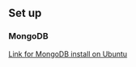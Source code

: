 ## Set up 

### MongoDB
[Link for MongoDB install on Ubuntu](https://www.howtoforge.com/tutorial/install-mongodb-on-ubuntu-16.04/)

